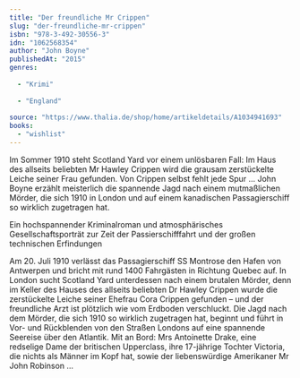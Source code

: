 ```yaml
---
title: "Der freundliche Mr Crippen"
slug: "der-freundliche-mr-crippen"
isbn: "978-3-492-30556-3"
idn: "1062568354"
author: "John Boyne"
publishedAt: "2015"
genres:
  
  - "Krimi"
    
  - "England"
    
source: "https://www.thalia.de/shop/home/artikeldetails/A1034941693"
books: 
  - "wishlist"
---
```

Im Sommer 1910 steht Scotland Yard vor einem unlösbaren Fall: Im Haus des 
allseits beliebten Mr Hawley Crippen wird die grausam zerstückelte Leiche 
seiner Frau gefunden. Von Crippen selbst fehlt jede Spur ... John Boyne 
erzählt meisterlich die spannende Jagd nach einem mutmaßlichen Mörder, die 
sich 1910 in London und auf einem kanadischen Passagierschiff so wirklich 
zugetragen hat.

Ein hochspannender Kriminalroman und atmosphärisches Gesellschaftsporträt zur 
Zeit der Passierschifffahrt und der großen technischen Erfindungen

Am 20. Juli 1910 verlässt das Passagierschiff SS Montrose den Hafen von 
Antwerpen und bricht mit rund 1400 Fahrgästen in Richtung Quebec auf. In 
London sucht Scotland Yard unterdessen nach einem brutalen Mörder, denn im 
Keller des Hauses des allseits beliebten Dr Hawley Crippen wurde die 
zerstückelte Leiche seiner Ehefrau Cora Crippen gefunden – und der freundliche 
Arzt ist plötzlich wie vom Erdboden verschluckt. Die Jagd nach dem Mörder, die 
sich 1910 so wirklich zugetragen hat, beginnt und führt in Vor- und 
Rückblenden von den Straßen Londons auf eine spannende Seereise über den 
Atlantik. Mit an Bord: Mrs Antoinette Drake, eine redselige Dame der 
britischen Upperclass, ihre 17-jährige Tochter Victoria, die nichts als Männer 
im Kopf hat, sowie der liebenswürdige Amerikaner Mr John Robinson ...